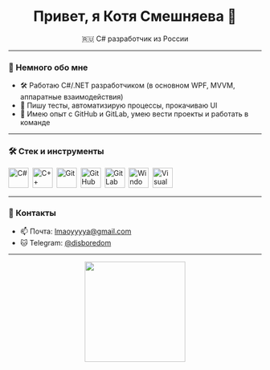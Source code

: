 <h1 align="center">Привет, я Котя Смешняева 👋</h1>

<p align="center">
  🇷🇺 C# разработчик из России <br>
</p>

---

### 🧠 Немного обо мне

- 🛠 Работаю C#/.NET разработчиком (в основном WPF, MVVM, аппаратные взаимодействия)
- 🧪 Пишу тесты, автоматизирую процессы, прокачиваю UI
- 🔧 Имею опыт с GitHub и GitLab, умею вести проекты и работать в команде
---

### 🛠 Стек и инструменты

<p align="left">
  <img src="https://cdn.jsdelivr.net/gh/devicons/devicon/icons/csharp/csharp-original.svg" title="C#" width="40" height="40"/>&nbsp;
  <img src="https://cdn.jsdelivr.net/gh/devicons/devicon/icons/cplusplus/cplusplus-original.svg" title="C++" width="40" height="40"/>&nbsp;
  <img src="https://cdn.jsdelivr.net/gh/devicons/devicon/icons/git/git-original.svg" title="Git" width="40" height="40"/>&nbsp;
  <img src="https://cdn.jsdelivr.net/gh/devicons/devicon/icons/github/github-original.svg" title="GitHub" width="40" height="40"/>&nbsp;
  <img src="https://cdn.jsdelivr.net/gh/devicons/devicon/icons/gitlab/gitlab-original.svg" title="GitLab" width="40" height="40"/>&nbsp;
  <img src="https://cdn.jsdelivr.net/gh/devicons/devicon/icons/windows8/windows8-original.svg" title="Windows" width="40" height="40"/>&nbsp;
  <img src="https://cdn.jsdelivr.net/gh/devicons/devicon/icons/visualstudio/visualstudio-plain.svg" title="Visual Studio" width="40" height="40"/>&nbsp;
</p>

---

### 💬 Контакты

- 📫 Почта: <lmaoyyyya@gmail.com>
- 🐱 Telegram: [@disboredom]([https://t.me/disboredom])
---


<p align="center">
  <img src="https://media.giphy.com/media/7SN7VRxzzcby9nyKJV/giphy.gif" width="200"/>
</p>

